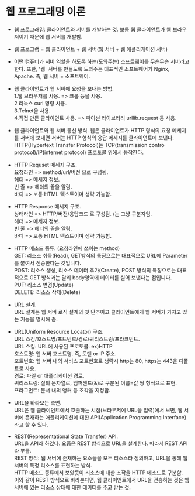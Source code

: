 # 웹 프로그래밍 이론

- 웹 프로그래밍: 클라이언트와 서버를 개발하는 것. 보통 웹 클라이언트가 웹 브라우저이기 때문에 웹 서버를 개발함.

- 웹 프로그램 = 웹 클라이언트 + 웹 서버(웹 서버 + 웹 애플리케이션 서버)

- 어떤 컴퓨터가 서버 역할을 하도록 하는(도와주는) 소프트웨어를 무슨무슨 서버라고 한다. 또한, '웹' 서버를 만들도록 도와주는 대표적인 소프트웨어가 Nginx, Apache. 즉, 웹 서버 = 소프트웨어.

- 웹 클라이언트가 웹 서버에 요청을 보내는 방법.  
1.웹 브라우저를 사용. => 크롬 등을 사용.  
2 리눅스 curl 명령 사용.  
3.Telnet을 사용.  
4.직접 만든 클라이언트 사용. => 파이썬 라이브러리 urllib.request 등 사용.

- 웹 클라이언트와 웹 서버 통신 방식.
웹은 클라이언트가 HTTP 형식의 요청 메세지를 서버에 보내면 서버는 HTTP 형식의 응답 메세지를 클라이언트에 보낸다.  
HTTP(Hypertext Transfer Protocol)는 TCP(transmission contro protocol)/IP(internet protocol) 프로토콜 위에서 동작한다.

- HTTP Requset 메세지 구조.  
요청라인 => method/url/버전 으로 구성됨.  
헤더 => 메세지 정보.  
빈 줄 => 헤더의 끝을 알림.  
바디 => 보통 HTML 텍스트이며 생략 가능함.  

- HTTP Response 메세지 구조.  
상태라인 => HTTP/버전/응답코드 로 구성됨. /는 그냥 구분자임.  
헤더 => 메세지 정보.  
빈 줄 => 헤더의 끝을 알림.  
바디 => 보통 HTML 텍스트이며 생략 가능함.  

- HTTP 메소드 종류. (요청라인에 쓰이는 method)  
GET: 리소스 취득(Read), GET방식의 특징으로는 대표적으로 URL에 Parameter를 붙여서 전송한다는 것입니다.    
POST: 리소스 생성, 리소스 데이터 추가(Create), POST 방식의 특징으로는 대표적으로 GET 방식과는 달리 body영역에 데이터를 실어 보낸다는 점입니다.  
PUT: 리소스 변경(Update)  
DELETE: 리소스 삭제(Delete)

- URL 설계.  
URL 설계는 웹 서버 로직 설계의 첫 단추이고 클라이언트에게 웹 서버가 가지고 있는 기능을 명시해 줌.

- URL(Uniform Resource Locator) 구조.  
URL 스킴/호스트명/포트번호/경로/쿼리스트링/프라크먼트.  
URL 스킴: URL에 사용된 프로토콜. ex)HTTP  
호스트명: 웹 서버 호스트명. 즉, 도멘 or IP 주소.  
포트번호: 웹 서버 내의 서비스 포트번호로 생략시 http는 80, https는 443을 디폴트로 사용.  
경로: 파일 or 애플리케이션 경로.  
쿼리스트링: 질의 문자열로, 앰퍼샌드(&)로 구분된 이름=값 쌍 형식으로 표현.  
프라그먼트: 문서 내의 앵커 등 조각을 지정함.

- URL을 바라보는 측면.  
URL은 웹 클라이언트에서 호출하는 시점(브라우저에 URL을 입력)에서 보면, 웹 서버에 존재하는 애플리케이션에 대한 API(Application Programming Interface)라고 할 수 있다.  

- REST(Representational State Transfer) API.  
URL을 API라 하였다. 요즘은 REST 방식으로 URL을 설계한다. 따라서 REST API라 부름.  
REST 방식: 웹 서버에 존재하는 요소들을 모두 리소스라 정의하고, URL을 통해 웹 서버의 특정 리소스를 표현하는 방식.  
HTTP 메소드 종류에서 보았듯이 리소스에 대한 조작을 HTTP 메소드로 구분함.  
이와 같이 REST 방식으로 바라본다면, 웹 클라이언트에서 URL을 전송하는 것은 웹 서버에 있는 리소스 상태에 대한 데이터를 주고 받는 것.
